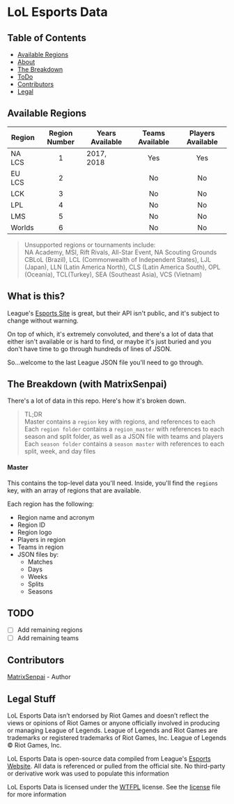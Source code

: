 # LoL Esports Data

## Table of Contents
- [Available Regions](#available-regions)
- [About](#what-is-this)
- [The Breakdown](#the-breakdown)
- [ToDo](#todo)
- [Contributors](#contributors)
- [Legal](#legal-stuff)

## Available Regions
| Region  | Region Number | Years Available  | Teams Available | Players Available |
|---------|:-------------:|----------------- |:---------------:|:-----------------:|
| NA LCS  | 1             | 2017, 2018       | Yes             | Yes               |
| EU LCS  | 2             |                  | No              | No                |
| LCK     | 3             |                  | No              | No                |
| LPL     | 4             |                  | No              | No                |
| LMS     | 5             |                  | No              | No                |
| Worlds  | 6             |                  | No              | No                |
> Unsupported regions or tournaments include:  
> NA Academy, MSI, Rift Rivals, All-Star Event, NA Scouting Grounds  
> CBLoL (Brazil), LCL (Commonwealth of Independent States), LJL (Japan),
> LLN (Latin America North), CLS (Latin America South), OPL (Oceania),
> TCL(Turkey), SEA (Southeast Asia), VCS (Vietnam)

## What is this?
League's [Esports Site](https://lolesports.com) is great, but their API isn't public,
and it's subject to change without warning.

On top of which, it's extremely convoluted, and there's a lot of data that either
isn't available or is hard to find, or maybe it's just buried and you don't have time
to go through hundreds of lines of JSON.

So...welcome to the last League JSON file you'll need to go through.

## The Breakdown (with MatrixSenpai)
There's a lot of data in this repo. Here's how it's broken down.
> TL;DR  
> Master contains a `region` key with regions, and references to each  
> Each `region folder` contains a `region_master` with references to each season
> and split folder, as well as a JSON file with teams and players  
> Each `season folder` contains a `season master` with references to each split,
> week, and day files

#### Master
This contains the top-level data you'll need. Inside, you'll find the `regions` key,
with an array of regions that are available.

Each region has the following:
- Region name and acronym
- Region ID
- Region logo
- Players in region
- Teams in region
- JSON files by:
  - Matches
  - Days
  - Weeks
  - Splits
  - Seasons


## TODO
- [ ] Add remaining regions
- [ ] Add remaining teams

## Contributors
[MatrixSenpai](https://github.com/matrixsenpai) - Author

## Legal Stuff
LoL Esports Data isn’t endorsed by Riot Games and doesn’t reflect the views or
opinions of Riot Games or anyone officially involved in producing or managing
League of Legends. League of Legends and Riot Games are trademarks or registered
trademarks of Riot Games, Inc. League of Legends © Riot Games, Inc.

LoL Esports Data is open-source data compiled from League's
[Esports Website](https://lolesports.com). All data is referenced or pulled from the
official site. No third-party or derivative work was used to populate this information

LoL Esports Data is licensed under the [WTFPL](http://www.wtfpl.net) license. See the
[license](./LICENSE.md) file for more information

